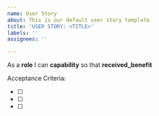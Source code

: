 ```yaml
---
name: User Story
about: This is our default user story template
title: 'USER STORY: <TITLE>'
labels: ''
assignees: ''

---
```


As a **role** I can **capability** so that **received_benefit**

Acceptance Criteria:

- [ ] 
- [ ] 
- [ ]
